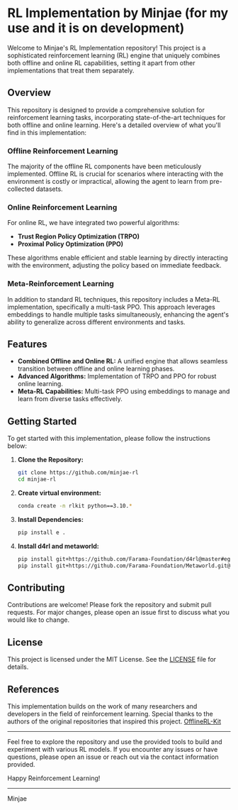 # RL Implementation by Minjae (for my use and it is on development)

Welcome to Minjae's RL Implementation repository! This project is a sophisticated reinforcement learning (RL) engine that uniquely combines both offline and online RL capabilities, setting it apart from other implementations that treat them separately.

## Overview

This repository is designed to provide a comprehensive solution for reinforcement learning tasks, incorporating state-of-the-art techniques for both offline and online learning. Here's a detailed overview of what you'll find in this implementation:

### Offline Reinforcement Learning

The majority of the offline RL components have been meticulously implemented. Offline RL is crucial for scenarios where interacting with the environment is costly or impractical, allowing the agent to learn from pre-collected datasets.

### Online Reinforcement Learning

For online RL, we have integrated two powerful algorithms:

- **Trust Region Policy Optimization (TRPO)**
- **Proximal Policy Optimization (PPO)**

These algorithms enable efficient and stable learning by directly interacting with the environment, adjusting the policy based on immediate feedback.

### Meta-Reinforcement Learning

In addition to standard RL techniques, this repository includes a Meta-RL implementation, specifically a multi-task PPO. This approach leverages embeddings to handle multiple tasks simultaneously, enhancing the agent's ability to generalize across different environments and tasks.

## Features

- **Combined Offline and Online RL:** A unified engine that allows seamless transition between offline and online learning phases.
- **Advanced Algorithms:** Implementation of TRPO and PPO for robust online learning.
- **Meta-RL Capabilities:** Multi-task PPO using embeddings to manage and learn from diverse tasks effectively.

## Getting Started

To get started with this implementation, please follow the instructions below:

1. **Clone the Repository:**
    ```sh
    git clone https://github.com/minjae-rl
    cd minjae-rl
    ```
2. **Create virtual environment:**
    ```sh
    conda create -n rlkit python==3.10.*
    ```
    
3. **Install Dependencies:**
    ```sh
    pip install e .
    ```

4. **Install d4rl and metaworld:**
    ```sh
    pip install git+https://github.com/Farama-Foundation/d4rl@master#egg=d4rl
    pip install git+https://github.com/Farama-Foundation/Metaworld.git@04be337a12305e393c0caf0cbf5ec7755c7c8feb
    ```   
## Contributing

Contributions are welcome! Please fork the repository and submit pull requests. For major changes, please open an issue first to discuss what you would like to change.

## License

This project is licensed under the MIT License. See the [LICENSE](LICENSE) file for details.

## References

This implementation builds on the work of many researchers and developers in the field of reinforcement learning. Special thanks to the authors of the original repositories that inspired this project.
[OfflineRL-Kit ](https://github.com/yihaosun1124/OfflineRL-Kit)

---

Feel free to explore the repository and use the provided tools to build and experiment with various RL models. If you encounter any issues or have questions, please open an issue or reach out via the contact information provided.

Happy Reinforcement Learning!

---

Minjae
